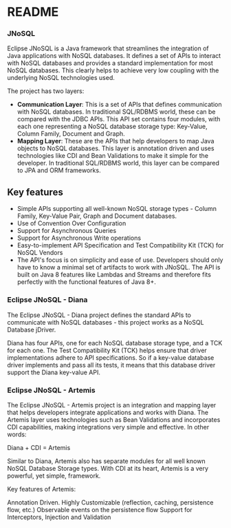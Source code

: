 # README

### JNoSQL

Eclipse JNoSQL is a Java framework that streamlines the integration of Java applications with NoSQL databases. It defines a set of APIs to interact with NoSQL databases and provides a standard implementation for most NoSQL databases. This clearly helps to achieve very low coupling with the underlying NoSQL technologies used.

The project has two layers:

* **Communication Layer**: This is a set of APIs that defines communication with NoSQL databases. In traditional SQL/RDBMS world, these can be compared with the JDBC APIs. This API set contains four modules, with each one representing a NoSQL database storage type: Key-Value, Column Family, Document and Graph.
* **Mapping Layer**: These are the APIs that help developers to map Java objects to NoSQL databases. This layer is annotation driven and uses technologies like CDI and Bean Validations to make it simple for the developer. In traditional SQL/RDBMS world, this layer can be compared to JPA and ORM frameworks.

## Key features

* Simple APIs supporting all well-known NoSQL storage types - Column Family, Key-Value Pair, Graph and Document databases.
* Use of Convention Over Configuration
* Support for Asynchronous Queries
* Support for Asynchronous Write operations
* Easy-to-implement API Specification and Test Compatibility Kit \(TCK\) for NoSQL Vendors
* The API's focus is on simplicity and ease of use. Developers should only have to know a minimal set of artifacts to work with JNoSQL. The API is built on Java 8 features like Lambdas and Streams and therefore fits perfectly with the functional features of Java 8+.

### Eclipse JNoSQL - Diana

The Eclipse JNoSQL - Diana project defines the standard APIs to communicate with NoSQL databases - this project works as a NoSQL Database jDriver.

Diana has four APIs, one for each NoSQL database storage type, and a TCK for each one. The Test Compatibility Kit \(TCK\) helps ensure that driver implementations adhere to API specifications. So if a key-value database driver implements and pass all its tests, it means that this database driver support the Diana key-value API.

### Eclipse JNoSQL - Artemis

The Eclipse JNoSQL - Artemis project is an integration and mapping layer that helps developers integrate applications and works with Diana. The Artemis layer uses technologies such as Bean Validations and incorporates CDI capabilities, making integrations very simple and effective. In other words:

Diana + CDI = Artemis

Similar to Diana, Artemis also has separate modules for all well known NoSQL Database Storage types. With CDI at its heart, Artemis is a very powerful, yet simple, framework.

Key features of Artemis:

Annotation Driven. Highly Customizable \(reflection, caching, persistence flow, etc.\) Observable events on the persistence flow Support for Interceptors, Injection and Validation

